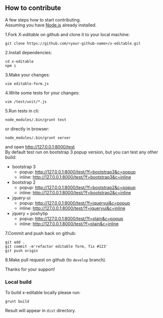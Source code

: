 ## How to contribute
A few steps how to start contributing.  
Assuming you have [Node.js](http://nodejs.org/) already installed.

1.Fork *X-editable* on github and clone it to your local machine:
````
git clone https://github.com/<your-github-name>/x-editable.git
````

2.Install dependencies:  
````
cd x-editable
npm i
````

3.Make your changes:  
````
vim editable-form.js
````

4.Write some tests for your changes:
````
vim /test/unit/*.js
````

5.Run tests in cli:  
````
node_modules/.bin/grunt test
````
or directly in browser:
````
node_modules/.bin/grunt server
````
and open http://127.0.0.1:8000/test  
By default test run on bootstrap 3 popup version, but you can test any other build:  

* bootstrap 3
  * popup: http://127.0.0.1:8000/test/?f=bootstrap3&c=popup  
  * inline: http://127.0.0.1:8000/test/?f=bootstrap3&c=inline  
* bootstrap 2
  * popup: http://127.0.0.1:8000/test/?f=bootstrap2&c=popup 
  * inline: http://127.0.0.1:8000/test/?f=bootstrap2&c=inline
* jquery-ui
  * popup: http://127.0.0.1:8000/test/?f=jqueryui&c=popup 
  * inline: http://127.0.0.1:8000/test/?f=jqueryui&c=inline
* jquery + poshytip
  * popup: http://127.0.0.1:8000/test/?f=plain&c=popup 
  * inline: http://127.0.0.1:8000/test/?f=plain&c=inline

7.Commit and push back on github:  
````
git add .
git commit -m'refactor editable form, fix #123'
git push origin
````
8.Make pull request on github (to `develop` branch).  
 
Thanks for your support!

### Local build
To build x-editable locally please run:
````
grunt build
````
Result will appear in `dist` directory.
